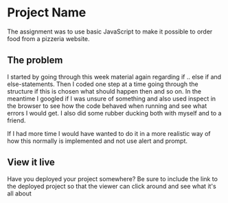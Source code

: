# Project Name

The assignment was to use basic JavaScript to make it possible to order food from a pizzeria website.

## The problem

I started by going through this week material again regarding if .. else if and else-statements. Then I coded one step at a time going through the structure if this is chosen what should happen then and so on. In the meantime I googled if I was unsure of something and also used inspect in the browser to see how the code behaved when running and see what errors I would get.
I also did some rubber ducking both with myself and to a friend.

If I had more time I would have wanted to do it in a more realistic way of how this normally is implemented and not use alert and prompt.

## View it live

Have you deployed your project somewhere? Be sure to include the link to the deployed project so that the viewer can click around and see what it's all about
